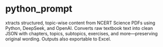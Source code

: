 # python_prompt
xtracts structured, topic-wise content from NCERT Science PDFs using Python, DeepSeek, and OpenAI. Converts raw textbook text into clean JSON with chapters, topics, subtopics, exercises, and more—preserving original wording. Outputs also exportable to Excel.
